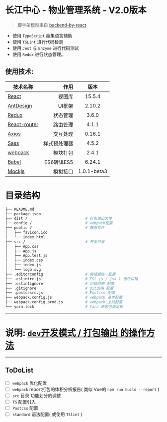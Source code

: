 # 长江中心 - 物业管理系统 - V2.0版本

> 脚手架模型来自 [backend-by-react](https://github.com/sundaypig/backend-by-react)

* 使用 `TypeScript` 超集语言辅助
* 使用 `TSLint` 进行代码检测
* 使用 `Jest` 与 `Enzyme` 进行代码测试
* 使用 `Redux` 进行状态管理。

## 使用技术:
| 技术名称                                               | 作用                |  版本   |
| --------                                              | -----:              | :----:  |
| [React](https://facebook.github.io/react/)            | 视图库              | 15.5.4  |
| [AntDesign](https://ant.design/index-cn)              | UI框架              | 2.10.2  |
| [Redux](http://cn.redux.js.org/)                      | 状态管理             | 3.6.0  |
| [React-router](https://reacttraining.cn/)             | 路由管理            |  4.1.1  |
| [Axios](https://github.com/mzabriskie/axios)          | 交互处理            |  0.16.1  |
| [Sass](https://www.sass.hk/)                          | 样式预处理器        |  4.5.2  |
| [webpack](https://doc.webpack-china.org/)             | 模块打包            | 2.4.1  |
| [Babel](http://babeljs.cn/)                           | ES6转译ES5          |  6.24.1  |
| [Mockjs](http://mockjs.com/)                          | 模拟接口            |  1.0.1-beta3  |



# 目录结构
```bash
├── README.md
├── package.json
├── dist /                          # 打包输出文件
├── config /                        # webpack配置
├── public /                        # 静态文件
│   ├── favicon.ico
│   └── index.html
├── src /                           # 开发目录
│   ├── App.css
│   ├── App.js
│   ├── App.test.js
│   ├── index.css
│   ├── index.js
│   └── logo.svg
├── .editorconfig                   # 编辑器统一配置
├── .eslintrc.js                    # ES( js / jsx ) 语法纠错
├── .eslintignore                   # 纠错忽略 配置
├── .gitignore                      # git忽略 配置
├── .postcssrc.js                   # Postcss 配置
├── webpack.config.js               # webpack 基本配置
├── webpack.config.prod.js          # webpack 上线配置
└── yarn.lock                       # Yarn 依赖包版本锁
```

***

# 说明: [`dev`开发模式 / 打包输出 的操作方法](./docs/打包输出&开发模式.md)

***

## **ToDoList**
- [ ]  `webpack` 优化配置
- [ ]  `webpack` report打包的体积分析报告( 类似 Vue的 `npm run build --report` )
- [ ]  `src` 目录 功能划分的调整
- [ ]  `TS` 配置引入
- [ ]  `Postcss` 配置
- [ ]  `standard` 语法配置( 或使用 `TSlint` )